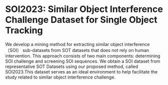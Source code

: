 # SOI2023: Similar Object Interference Challenge Dataset for Single Object Tracking

We develop a mining method for extracting similar object interference （SOI） sub-datasets from SOT datasets that does not rely on human intervention. This approach consists of two main components: determining SOI challenge and screening SOI sequences. We obtain a SOI dataset from representative SOT Datasets using our proposed method, called SOI2023.This dataset serves as an ideal environment to help facilitate the study related to similar object interference challenge.
